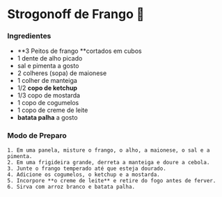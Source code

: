 # Strogonoff de Frango :chicken:

### Ingredientes

- **3 Peitos de frango **cortados em cubos
- 1 dente de alho picado
- sal e pimenta a gosto
- 2 colheres (sopa) de maionese
- 1 colher de manteiga
- 1/2 **copo de ketchup**
- 1/3 copo de mostarda
- 1 copo de cogumelos
- 1 copo de creme de leite
- **batata palha** a gosto

### Modo de Preparo ###

	1. Em uma panela, misture o frango, o alho, a maionese, o sal e a pimenta.
	2. Em uma frigideira grande, derreta a manteiga e doure a cebola.
	3. Junte o frango temperado até que esteja dourado.
	4. Adicione os cogumelos, o ketchup e a mostarda.
	5. Incorpore **o creme de leite** e retire do fogo antes de ferver.
	6. Sirva com arroz branco e batata palha.









